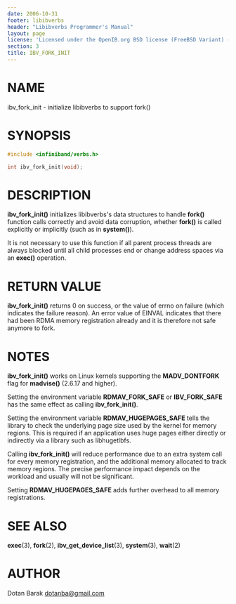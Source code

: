```yaml
---
date: 2006-10-31
footer: libibverbs
header: "Libibverbs Programmer's Manual"
layout: page
license: 'Licensed under the OpenIB.org BSD license (FreeBSD Variant) - See COPYING.md'
section: 3
title: IBV_FORK_INIT
---
```


# NAME

ibv_fork_init - initialize libibverbs to support fork()

# SYNOPSIS

```c
#include <infiniband/verbs.h>

int ibv_fork_init(void);
```

# DESCRIPTION

**ibv_fork_init()** initializes libibverbs's data structures to handle
**fork()** function calls correctly and avoid data corruption, whether
**fork()** is called explicitly or implicitly (such as in **system()**).

It is not necessary to use this function if all parent process threads are
always blocked until all child processes end or change address spaces via an
**exec()** operation.

# RETURN VALUE

**ibv_fork_init()** returns 0 on success, or the value of errno on failure
(which indicates the failure reason). An error value of EINVAL indicates that
there had been RDMA memory registration already and it is therefore not
safe anymore to fork.

# NOTES

**ibv_fork_init()** works on Linux kernels supporting the **MADV_DONTFORK**
flag for **madvise()** (2.6.17 and higher).

Setting the environment variable **RDMAV_FORK_SAFE** or **IBV_FORK_SAFE** has
the same effect as calling **ibv_fork_init()**.

Setting the environment variable **RDMAV_HUGEPAGES_SAFE** tells the library to
check the underlying page size used by the kernel for memory regions.  This is
required if an application uses huge pages either directly or indirectly via a
library such as libhugetlbfs.

Calling **ibv_fork_init()** will reduce performance due to an extra system
call for every memory registration, and the additional memory allocated to
track memory regions.  The precise performance impact depends on the workload
and usually will not be significant.

Setting **RDMAV_HUGEPAGES_SAFE** adds further overhead to all memory
registrations.

# SEE ALSO

**exec**(3),
**fork**(2),
**ibv_get_device_list**(3),
**system**(3),
**wait**(2)

# AUTHOR

Dotan Barak <dotanba@gmail.com>
